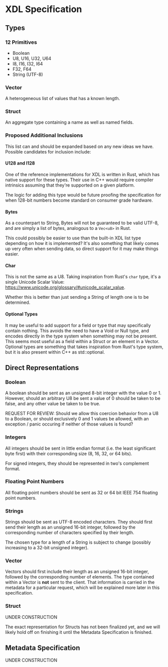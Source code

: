 # XDL Specification

## Types

### 12 Primitives

- Boolean
- U8, U16, U32, U64
- I8, I16, I32, I64
- F32, F64
- String (UTF-8)

### Vector

A heterogeneous list of values that has a known length.

### Struct

An aggregate type containing a name as well as named fields.

### Proposed Additional Inclusions

This list can and should be expanded based on any new ideas we have. Possible
candidates for inclusion include:

#### U128 and I128

One of the reference implementations for XDL is written in Rust, which has
native support for these types. Their use in C++ would require compiler
intrinsics assuming that they're supported on a given platform.

The logic for adding this type would be future proofing the specification for
when 128-bit numbers become standard on consumer grade hardware.

#### Bytes

As a counterpart to String, Bytes will not be guaranteed to be valid UTF-8, and
are simply a list of bytes, analogous to a `Vec<u8>` in Rust.

This could possibly be easier to use than the built-in XDL list type depending
on how it is implemented? It's also something that likely comes up very often
when sending data, so direct support for it may make things easier.

#### Char

This is not the same as a U8. Taking inspiration from Rust's `char` type, it's a
single Unicode Scalar Value:
<https://www.unicode.org/glossary/#unicode_scalar_value>.

Whether this is better than just sending a String of length one is to be
determined.

#### Optional Types

It may be useful to add support for a field or type that may specifically
contain nothing. This avoids the need to have a Void or Null type, and encodes
directly in the type system when something may not be present. This seems most
useful as a field within a Struct or an element in a Vector. Optional types are
something that takes inspiration from Rust's type system, but it is also present
within C++ as std::optional.

## Direct Representations

### Boolean

A boolean should be sent as an unsigned 8-bit integer with the value 0 or 1.
However, should an arbitrary U8 be sent a value of 0 should be taken to be
false, and any other value be taken to be true.

REQUEST FOR REVIEW: Should we allow this coercion behavior from a U8 to a
Boolean, or should exclusively 0 and 1 values be allowed, with an exception /
panic occuring if neither of those values is found?

### Integers

All integers should be sent in little endian format (i.e. the least significant
byte first) with their corresponding size (8, 16, 32, or 64 bits).

For signed integers, they should be represented in two's complement format.

### Floating Point Numbers

All floating point numbers should be sent as 32 or 64 bit IEEE 754 floating
point numbers.

### Strings

Strings should be sent as UTF-8 encoded characters. They should first send their
length as an unsigned 16-bit integer, followed by the corresponding number of
characters specified by their length.

The chosen type for a length of a String is subject to change (possibly
increasing to a 32-bit unsigned integer).

### Vector

Vectors should first include their length as an unsigned 16-bit integer,
followed by the corresponding number of elements. The type contained within a
Vector is **not** sent to the client. That information is carried in the
metadata for a particular request, which will be explained more later in this
specification.

### Struct

UNDER CONSTRUCTION

The exact representation for Structs has not been finalized yet, and we will
likely hold off on finishing it until the Metadata Specification is finished.

## Metadata Specification

UNDER CONSTRUCTION
